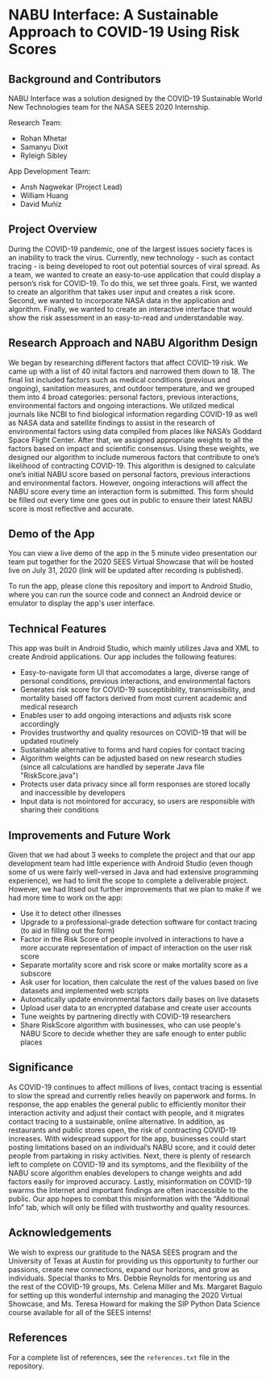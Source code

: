 # NABU Interface: A Sustainable Approach to COVID-19 Using Risk Scores 
## Background and Contributors
NABU Interface was a solution designed by the COVID-19 Sustainable World New Technologies team for the NASA SEES 2020 Internship.

Research Team:
* Rohan Mhetar
* Samanyu Dixit
* Ryleigh Sibley

App Development Team:
* Ansh Nagwekar (Project Lead)
* William Huang
* David Muñiz

## Project Overview
During the COVID-19 pandemic, one of the largest issues society faces is an inability to track the virus. Currently, new technology - such as contact tracing - is being developed to root out potential sources of viral spread. As a team, we wanted to create an easy-to-use application that could display a person’s risk for COVID-19. To do this, we set three goals. First, we wanted to create an algorithm that takes user input and creates a risk score. Second, we wanted to incorporate NASA data in the application and algorithm. Finally, we wanted to create an interactive interface that would show the risk assessment in an easy-to-read and understandable way. 

## Research Approach and NABU Algorithm Design
We began by researching different factors that affect COVID-19 risk. We came up with a list of 40 inital factors and narrowed them down to 18. The final list included factors such as medical conditions (previous and ongoing), sanitation measures, and outdoor temperature, and we grouped them into 4 broad categories: personal factors, previous interactions, environmental factors and ongoing interactions. We utilized medical journals like NCBI to find biological information regarding COVID-19 as well as NASA data and satellite findings to assist in the research of environmental factors using data compiled from places like NASA’s Goddard Space Flight Center. After that, we assigned appropriate weights to all the factors based on impact and scientific consensus. Using these weights, we designed our algorithm to include numerous factors that contribute to one’s likelihood of contracting COVID-19. This algorithm is designed to calculate one’s initial NABU score based on personal factors, previous interactions and environmental factors. However, ongoing interactions will affect the NABU score every time an interaction form is submitted. This form should be filled out every time one goes out in public to ensure their latest NABU score is most reflective and accurate.

## Demo of the App
You can view a live demo of the app in the 5 minute video presentation our team put together for the 2020 SEES Virtual Showcase that will be hosted live on July 31, 2020 (link will be updated after recording is published).

To run the app, please clone this repository and import to Android Studio, where you can run the source code and connect an Android device or emulator to display the app's user interface.

## Technical Features
This app was built in Android Studio, which mainly utilizes Java and XML to create Android applications. Our app includes the following features:
* Easy-to-navigate form UI that accomodates a large, diverse range of personal conditions, previous interactions, and environmental factors
* Generates risk score for COVID-19 susceptibiblity, transmissibility, and mortality based off factors derived from most current academic and medical research
* Enables user to add ongoing interactions and adjusts risk score accordingly
* Provides trustworthy and quality resources on COVID-19 that will be updated routinely
* Sustainable alternative to forms and hard copies for contact tracing
* Algorithm weights can be adjusted based on new research studies (since all calculations are handled by seperate Java file "RiskScore.java")
* Protects user data privacy since all form responses are stored locally and inaccessible by developers
* Input data is not mointored for accuracy, so users are responsible with sharing their conditions

## Improvements and Future Work
Given that we had about 3 weeks to complete the project and that our app development team had little experience with Android Studio (even though some of us were fairly well-versed in Java and had extensive programming experience), we had to limit the scope to complete a deliverable project. However, we had litsed out further improvements that we plan to make if we had more time to work on the app:
* Use it to detect other illnesses 
* Upgrade to a professional-grade detection software for contact tracing (to aid in filling out the form)
* Factor in the Risk Score of people involved in interactions to have a more accurate representation of impact of interaction on the user risk score
* Separate mortality score and risk score or make mortality score as a subscore
* Ask user for location, then calculate the rest of the values based on live datasets and implemented web scripts
* Automatically update environmental factors daily bases on live datasets
* Upload user data to an encrypted database and create user accounts
* Tune weights by partnering directly with COVID-19 researchers
* Share RiskScore algorithm with businesses, who can use people's NABU Score to decide whether they are safe enough to enter public places

## Significance
As COVID-19 continues to affect millions of lives, contact tracing is essential to slow the spread and currently relies heavily on paperwork and forms. In response, the app enables the general public to efficiently monitor their interaction activity and adjust their contact with people, and it migrates contact tracing to a sustainable, online alternative. In addition, as restaurants and public stores open, the risk of contracting COVID-19 increases. With widespread support for the app, businesses could start posting limitations based on an individual’s NABU score, and it could deter people from partaking in risky activities. Next, there is plenty of research left to complete on COVID-19 and its symptoms, and the flexibility of the NABU score algorithm enables developers to change weights and add factors easily for improved accuracy. Lastly, misinformation on COVID-19 swarms the Internet and important findings are often inaccessible to the public. Our app hopes to combat this misinformation with the “Additional Info” tab, which will only be filled with trustworthy and quality resources.

## Acknowledgements
We wish to express our gratitude to the NASA SEES program and the University of Texas at Austin for providing us this opportunity to further our passions, create new connections, expand our horizons, and grow as individuals. Special thanks to Mrs. Debbie Reynolds for mentoring us and the rest of the COVID-19 groups, Ms. Celena Miller and Ms. Margaret Baguio for setting up this wonderful internship and managing the 2020 Virtual Showcase, and Ms. Teresa Howard for making the SIP Python Data Science course available for all of the SEES interns!

## References
For a complete list of references, see the `references.txt` file in the repository.
